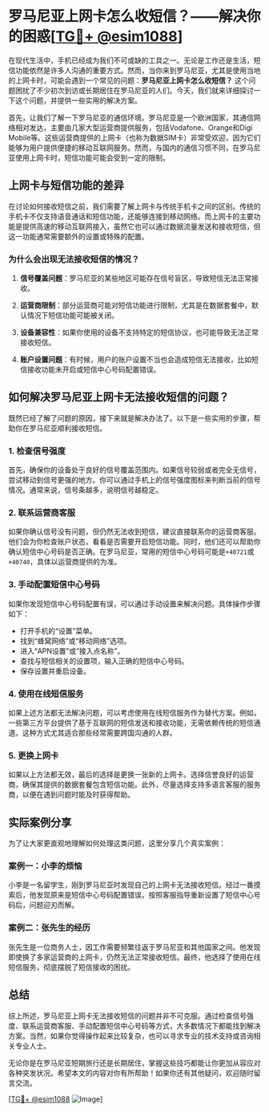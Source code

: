 # 罗马尼亚上网卡怎么收短信？——解决你的困惑[[TG💪+ @esim1088](https://t.me/s/esim1088)]

在现代生活中，手机已经成为我们不可或缺的工具之一。无论是工作还是生活，短信功能依然是许多人沟通的重要方式。然而，当你来到罗马尼亚，尤其是使用当地的上网卡时，可能会遇到一个常见的问题：**罗马尼亚上网卡怎么收短信？** 这个问题困扰了不少初次到访或长期居住在罗马尼亚的人们。今天，我们就来详细探讨一下这个问题，并提供一些实用的解决方案。

首先，让我们了解一下罗马尼亚的通信环境。罗马尼亚是一个欧洲国家，其通信网络相对发达，主要由几家大型运营商提供服务，包括Vodafone、Orange和Digi Mobile等。这些运营商提供的上网卡（也称为数据SIM卡）非常受欢迎，因为它们能够为用户提供便捷的移动互联网服务。然而，与国内的通信习惯不同，在罗马尼亚使用上网卡时，短信功能可能会受到一定的限制。

## 上网卡与短信功能的差异

在讨论如何接收短信之前，我们需要了解上网卡与传统手机卡之间的区别。传统的手机卡不仅支持语音通话和短信功能，还能够连接到移动网络。而上网卡的主要功能是提供高速的移动互联网接入，虽然它也可以通过数据流量发送和接收短信，但这一功能通常需要额外的设置或特殊的配置。

### 为什么会出现无法接收短信的情况？

1. **信号覆盖问题**：罗马尼亚的某些地区可能存在信号盲区，导致短信无法正常接收。
   
2. **运营商限制**：部分运营商可能对短信功能进行限制，尤其是在数据套餐中，默认情况下短信功能可能被关闭。

3. **设备兼容性**：如果你使用的设备不支持特定的短信协议，也可能导致无法正常接收短信。

4. **账户设置问题**：有时候，用户的账户设置不当也会造成短信无法接收，比如短信接收功能未开启或短信中心号码配置错误。

## 如何解决罗马尼亚上网卡无法接收短信的问题？

既然已经了解了问题的原因，接下来就是解决办法了。以下是一些实用的步骤，帮助你在罗马尼亚顺利接收短信。

### 1. 检查信号强度

首先，确保你的设备处于良好的信号覆盖范围内。如果信号较弱或者完全无信号，尝试移动到信号更强的地方。你可以通过手机上的信号强度图标来判断当前的信号情况。通常来说，信号条越多，说明信号越稳定。

### 2. 联系运营商客服

如果你确认信号没有问题，但仍然无法收到短信，建议直接联系你的运营商客服。他们会为你检查账户状态，看看是否需要开启短信功能。同时，他们还可以帮助你确认短信中心号码是否正确。在罗马尼亚，常用的短信中心号码可能是`+40721`或`+40740`，具体以运营商提供的为准。

### 3. 手动配置短信中心号码

如果你发现短信中心号码配置有误，可以通过手动设置来解决问题。具体操作步骤如下：

- 打开手机的“设置”菜单。
- 找到“蜂窝网络”或“移动网络”选项。
- 进入“APN设置”或“接入点名称”。
- 查找与短信相关的设置项，输入正确的短信中心号码。
- 保存设置并重启设备。

### 4. 使用在线短信服务

如果上述方法都无法解决问题，可以考虑使用在线短信服务作为替代方案。例如，一些第三方平台提供了基于互联网的短信发送和接收功能，无需依赖传统的短信通道。这种方式尤其适合那些经常需要跨国沟通的人群。

### 5. 更换上网卡

如果以上方法都无效，最后的选择是更换一张新的上网卡。选择信誉良好的运营商，确保其提供的数据套餐包含短信功能。此外，尽量选择支持多语言客服的服务商，以便在遇到问题时能及时获得帮助。

## 实际案例分享

为了让大家更直观地理解如何处理这类问题，这里分享几个真实案例：

### 案例一：小李的烦恼

小李是一名留学生，刚到罗马尼亚时发现自己的上网卡无法接收短信。经过一番摸索后，他发现原来是短信中心号码配置错误。按照客服指导重新设置了短信中心号码后，问题迎刃而解。

### 案例二：张先生的经历

张先生是一位商务人士，因工作需要频繁往返于罗马尼亚和其他国家之间。他发现即使换了多家运营商的上网卡，仍然无法正常接收短信。最终，他选择了使用在线短信服务，彻底摆脱了短信接收的困扰。

## 总结

综上所述，罗马尼亚上网卡无法接收短信的问题并非不可克服。通过检查信号强度、联系运营商客服、手动配置短信中心号码等方式，大多数情况下都能找到解决方案。当然，如果你觉得操作起来比较复杂，也可以寻求专业的技术支持或咨询相关专业人士。

无论你是在罗马尼亚短期旅行还是长期居住，掌握这些技巧都能让你更加从容应对各种突发状况。希望本文的内容对你有所帮助！如果你还有其他疑问，欢迎随时留言交流。

[[TG💪+ @esim1088](https://t.me/s/esim1088) ![Image](https://i.postimg.cc/4NQfJmqS/Snipaste-2025-05-13-00-14-12.png)]